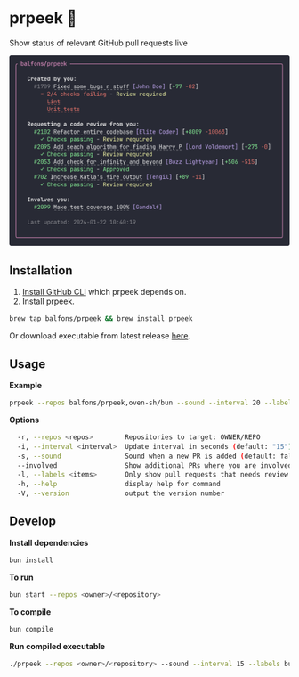 # prpeek 👀
Show status of relevant GitHub pull requests live

![Example screenshot](example.png)

## Installation
1. [Install GitHub CLI](https://github.com/cli/cli#installation) which prpeek depends on.
2. Install prpeek.
```bash
brew tap balfons/prpeek && brew install prpeek
```

Or download executable from latest release [here](https://github.com/balfons/prpeek/releases).

## Usage 

**Example**
```bash
prpeek --repos balfons/prpeek,oven-sh/bun --sound --interval 20 --labels bug,feature --involved
```

**Options**
```bash
  -r, --repos <repos>        Repositories to target: OWNER/REPO
  -i, --interval <interval>  Update interval in seconds (default: "15")
  -s, --sound                Sound when a new PR is added (default: false)
  --involved                 Show additional PRs where you are involved (default: false)
  -l, --labels <items>       Only show pull requests that needs review from you with any of the specified labels
  -h, --help                 display help for command
  -V, --version              output the version number
```


## Develop
**Install dependencies**

```bash
bun install
```

**To run**

```bash
bun start --repos <owner>/<repository>
```

**To compile**
```bash
bun compile
```

**Run compiled executable**
```bash
./prpeek --repos <owner>/<repository> --sound --interval 15 --labels bug,feature --involved
```